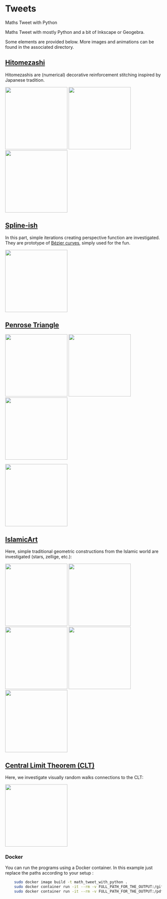 # Tweets
Maths Tweet with Python

Maths Tweet with mostly Python and a bit of Inkscape or Geogebra.

Some elements are provided below. More images and animations can be found in the associated directory. 

## [Hitomezashi](https://github.com/josephsalmon/Tweets/tree/master/Hitomezashi/README.md)

Hitomezashis are (numerical) decorative reinforcement stitching inspired by Japanese tradition.

[<img src="https://raw.github.com/josephsalmon/Tweets/master/Hitomezashi/svg/hitomezashi_mirror_cmap_viridis_pi_150_nq30.svg?sanitize=true" height="200">](https://github.com/josephsalmon/Tweets/tree/master/Hitomezashi/README.md)
[<img src="https://raw.github.com/josephsalmon/Tweets/master/Hitomezashi/svg/hitomezashi_cmap_twilight_sqrt2_150_nq30.svg?sanitize=true" height="200">](https://github.com/josephsalmon/Tweets/tree/master/Hitomezashi/README.md)
[<img src="https://raw.github.com/josephsalmon/Tweets/master/Hitomezashi/svg/hitomezashi_mirror_cmap_RdBu_exp_150_nq30.svg?sanitize=true" height="200">](https://github.com/josephsalmon/Tweets/tree/master/Hitomezashi/README.md)


 	

## [Spline-ish](https://github.com/josephsalmon/Tweets/tree/master/Spline-ish/README.md)

In this part, simple iterations creating perspective function are investigated. They are prototype of [Bézier curves](https://en.wikipedia.org/wiki/B%C3%A9zier_curve), simply used for the fun.

[<img src="https://raw.github.com/josephsalmon/Tweets/master/Spline-ish/my_art/a_la_harris_007.svg?sanitize=true" height="200">](https://github.com/josephsalmon/Tweets/tree/master/Spline-ish/README.md)


##  [Penrose Triangle](https://github.com/josephsalmon/Tweets/tree/master/Weird-Triangle/README.md)

[<img src="https://raw.github.com/josephsalmon/Tweets/master/Weird-Triangle/svg/Weird-Triangle_simple.svg?sanitize=true" height="200">](https://github.com/josephsalmon/Tweets/tree/master/Weird-Triangle/README.md)
[<img src="https://raw.github.com/josephsalmon/Tweets/master/Weird-Triangle/svg/Weird-Triangle.svg?sanitize=true" height="200">](https://github.com/josephsalmon/Tweets/tree/master/Weird-Triangle/README.md)
[<img src="https://raw.github.com/josephsalmon/Tweets/master/Weird-Triangle/svg/Weird-Triangle_simple_nb.svg?sanitize=true" height="200">](https://github.com/josephsalmon/Tweets/tree/master/Weird-Triangle/README.md)

[<img src="https://raw.github.com/josephsalmon/Tweets/master/Weird-Triangle/svg/Weird-Triangles_nb.svg?sanitize=true" height="200">](https://github.com/josephsalmon/Tweets/tree/master/Weird-Triangle/README.md)

##  [IslamicArt](https://github.com/josephsalmon/Tweets/tree/master/IslamicArt/README.md)

Here, simple traditional geometric constructions from the Islamic world are investigated (stars, zellige, etc.):

[<img src="https://raw.github.com/josephsalmon/Tweets/master/IslamicArt/svg/ten_star_color_e.svg?sanitize=true" height="200">](https://github.com/josephsalmon/Tweets/tree/master/IslamicArt/README.md)
[<img src="https://raw.github.com/josephsalmon/Tweets/master/IslamicArt/svg/zellige.svg?sanitize=true" height="200">](https://github.com/josephsalmon/Tweets/tree/master/IslamicArt/README.md)
[<img src="https://raw.github.com/josephsalmon/Tweets/master/IslamicArt/svg/zellige_color.svg?sanitize=true" height="200">](https://github.com/josephsalmon/Tweets/tree/master/IslamicArt/README.md)
[<img src="https://raw.github.com/josephsalmon/Tweets/master/IslamicArt/svg/Lotfallah_colored.svg?sanitize=true" height="200">](https://github.com/josephsalmon/Tweets/tree/master/IslamicArt/README.md)
[<img src="https://raw.github.com/josephsalmon/Tweets/master/IslamicArt/svg/Lotfallah_nb.svg?sanitize=true" height="200">](https://github.com/josephsalmon/Tweets/tree/master/IslamicArt/README.md)


## [Central Limit Theorem (CLT)](https://github.com/josephsalmon/Tweets/tree/master/CLT)

Here, we investigate visually random walks connections to the CLT:

[<img src="https://raw.github.com/josephsalmon/Tweets/master/CLT/svg/TCL_readme.svg?sanitize=true" height="200">](https://github.com/josephsalmon/Tweets/tree/master/CLT/README.md)

### Docker

You can run the programs using a Docker container. In this example just replace the paths according to your setup :

```bash
    sudo docker image build -t math_tweet_with_python .
    sudo docker container run -it --rm -v FULL_PATH_FOR_THE_OUTPUT:/gifs -v FULL_PATH_FOR_THIS_REPO:/code math_tweet_with_python python3 /code/Berhu_video/Beru_from_mathurin.py
    sudo docker container run -it --rm -v FULL_PATH_FOR_THE_OUTPUT:/pdf -v FULL_PATH_FOR_THE_OUTPUT:/svg -v FULL_PATH_FOR_THE_OUTPUT:/png -v FULL_PATH_FOR_THIS_REPO:/code math_tweet_with_python python3 /code/IslamicArt/ten_star.py
```
